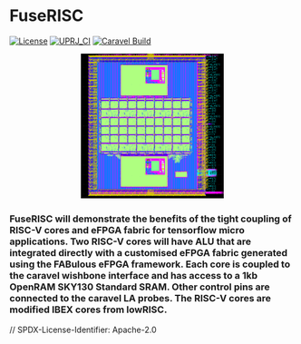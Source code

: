 # FuseRISC 

[![License](https://img.shields.io/badge/License-Apache%202.0-blue.svg)](https://opensource.org/licenses/Apache-2.0) [![UPRJ_CI](https://github.com/efabless/caravel_project_example/actions/workflows/user_project_ci.yml/badge.svg)](https://github.com/efabless/caravel_project_example/actions/workflows/user_project_ci.yml) [![Caravel Build](https://github.com/efabless/caravel_project_example/actions/workflows/caravel_build.yml/badge.svg)](https://github.com/efabless/caravel_project_example/actions/workflows/caravel_build.yml)



   <p align="center">
   <img src="./docs/source/fuserisc.png" width="50%" height="50%">
   </p>

### FuseRISC will demonstrate the benefits of the tight coupling of RISC-V cores and eFPGA fabric for tensorflow micro applications. Two RISC-V cores will have ALU that are integrated directly with a customised eFPGA fabric generated using the FABulous eFPGA framework. Each core is coupled to the caravel wishbone interface and has access to a 1kb OpenRAM SKY130 Standard SRAM. Other control pins are connected to the caravel LA probes. The RISC-V cores are modified IBEX cores from lowRISC.



// SPDX-License-Identifier: Apache-2.0
